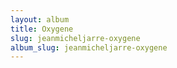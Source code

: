 ```yaml
---
layout: album
title: Oxygene
slug: jeanmicheljarre-oxygene
album_slug: jeanmicheljarre-oxygene
---
```

